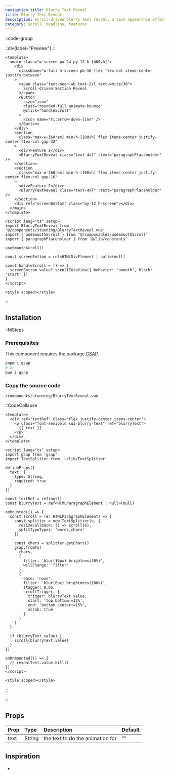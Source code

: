 ```yaml
---
navigation.title: Blurry Text Reveal
title: Blurry Text Reveal
description: Scroll-driven blurry text reveal, a text appearance effect activates as you scroll through the content.
category: scroll, headline, features
---
```


::code-group

::div{label="Preview"}
<Playground url="/playground/blurry-text-reveal"></Playground>
::

```vue [Code]
<template>
  <main class="w-screen px-24 py-12 h-[400vh]">
    <div
      className="w-full h-screen pb-16 flex flex-col items-center justify-between"
    >
      <span class="text-neon-wb text-2xl text-white/30">
        Scroll-driven Section Reveal
      </span>
      <Button
        size="icon"
        class="rounded-full animate-bounce"
        @click="handleScroll"
      >
        <Icon name="ri:arrow-down-line" />
      </Button>
    </div>
    <section
      class="max-w-[60rem] min-h-[100vh] flex items-center justify-center flex-col gap-32"
    >
      <div>Feature 1</div>
      <BlurryTextReveal class="text-4xl" :text="paragraphPlaceholder" />
    </section>
    <section
      class="max-w-[60rem] min-h-[100vh] flex items-center justify-center flex-col gap-16"
    >
      <div>Feature 2</div>
      <BlurryTextReveal class="text-4xl" :text="paragraphPlaceholder" />
    </section>
    <div ref="screenBottom" class="my-12 h-screen"></div>
  </main>
</template>

<script lang="ts" setup>
import BlurryTextReveal from '@/components/stunning/BlurryTextReveal.vue'
import { useSmoothScroll } from '@/composables/useSmoothScroll'
import { paragraphPlaceholder } from '@/lib/constants'

useSmoothScroll()

const screenBottom = ref<HTMLDivElement | null>(null)

const handleScroll = () => {
  screenBottom.value?.scrollIntoView({ behavior: 'smooth', block: 'start' })
}
</script>

<style scoped></style>
```

::

## Installation

::MSteps

### Prerequisites

This component requires the package [GSAP](https://gsap.com/).

```bash
pnpm i gsap
# or
bun i gsap
```

### Copy the source code

`/components/stunning/BlurryTextReveal.vue`

::CodeCollapse

```vue [Code]
<template>
  <div ref="textRef" class="flex justify-center items-center">
    <p class="font-semibold sui-blurry-text" ref="blurryText">
      {{ text }}
    </p>
  </div>
</template>

<script lang="ts" setup>
import gsap from 'gsap'
import TextSplitter from '~/lib/TextSplitter'

defineProps({
  text: {
    type: String,
    required: true
  }
})

const textRef = ref(null)
const blurryText = ref<HTMLParagraphElement | null>(null)

onMounted(() => {
  const scroll = (e: HTMLParagraphElement) => {
    const splitter = new TextSplitter(e, {
      resizeCallback: () => scroll(e),
      splitTypeTypes: 'words,chars'
    })

    const chars = splitter.getChars()
    gsap.fromTo(
      chars,
      {
        filter: 'blur(10px) brightness(0%)',
        willChange: 'filter'
      },
      {
        ease: 'none',
        filter: 'blur(0px) brightness(100%)',
        stagger: 0.05,
        scrollTrigger: {
          trigger: blurryText.value,
          start: 'top bottom-=15%',
          end: 'bottom center+=15%',
          scrub: true
        }
      }
    )
  }

  if (blurryText.value) {
    scroll(blurryText.value)
  }
})

onUnmounted(() => {
  // revealText.value.kill()
})
</script>

<style scoped></style>
```

::

::

## Props

| Prop | Type   | Description                      | Default |
| :--- | :----- | :------------------------------- | :------ |
| text | String | the text to do the animation for | ""      |

## Inspiration

-

